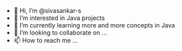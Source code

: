 - 👋 Hi, I’m @sivasankar-s
- 👀 I’m interested in Java projects
- 🌱 I’m currently learning more and more concepts in Java
- 💞️ I’m looking to collaborate on ...
- 📫 How to reach me ...

<!---
sivasankar-s/sivasankar-s is a ✨ special ✨ repository because its `README.md` (this file) appears on your GitHub profile.
You can click the Preview link to take a look at your changes.
--->
